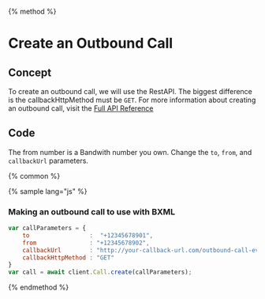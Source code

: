 {% method %}

# Create an Outbound Call

## Concept

To create an outbound call, we will use the RestAPI. The biggest difference is the callbackHttpMethod must be <code class="get">GET</code>. For more information about creating an outbound call, visit the [Full API Reference](../../methods/calls/postCalls.html)

## Code

The from number is a Bandwith number you own. Change the `to`, `from`, and `callbackUrl` parameters.

{% common %}

{% sample lang="js" %}

### Making an outbound call to use with BXML

```js
var callParameters = {
    to                 :  "+12345678901",
    from               : "+12345678902",
    callbackUrl        : "http://your-callback-url.com/outbound-call-events",
    callbackHttpMethod : "GET"
}
var call = await client.Call.create(callParameters);

```
{% endmethod %}